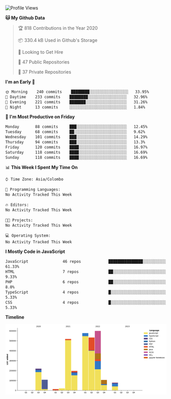 
<!--START_SECTION:waka-->
![Profile Views](http://img.shields.io/badge/Profile%20Views-0-blue)

**🐱 My Github Data** 

> 🏆 818 Contributions in the Year 2020
 > 
> 📦 330.4 kB Used in Github's Storage 
 > 
> 🚫 Looking to Get Hire
 > 
> 📜 47 Public Repositories
 > 
> 🔑 37 Private Repositories 

**I'm an Early 🐤** 

```text
🌞 Morning    240 commits    ████████░░░░░░░░░░░░░░░░░   33.95% 
🌆 Daytime    233 commits    ████████░░░░░░░░░░░░░░░░░   32.96% 
🌃 Evening    221 commits    ███████░░░░░░░░░░░░░░░░░░   31.26% 
🌙 Night      13 commits     ░░░░░░░░░░░░░░░░░░░░░░░░░   1.84%

```
📅 **I'm Most Productive on Friday** 

```text
Monday       88 commits     ███░░░░░░░░░░░░░░░░░░░░░░   12.45% 
Tuesday      68 commits     ██░░░░░░░░░░░░░░░░░░░░░░░   9.62% 
Wednesday    101 commits    ███░░░░░░░░░░░░░░░░░░░░░░   14.29% 
Thursday     94 commits     ███░░░░░░░░░░░░░░░░░░░░░░   13.3% 
Friday       120 commits    ████░░░░░░░░░░░░░░░░░░░░░   16.97% 
Saturday     118 commits    ████░░░░░░░░░░░░░░░░░░░░░   16.69% 
Sunday       118 commits    ████░░░░░░░░░░░░░░░░░░░░░   16.69%

```


📊 **This Week I Spent My Time On** 

```text
⌚︎ Time Zone: Asia/Colombo

💬 Programming Languages: 
No Activity Tracked This Week

🔥 Editors: 
No Activity Tracked This Week

🐱‍💻 Projects: 
No Activity Tracked This Week

💻 Operating System: 
No Activity Tracked This Week

```

**I Mostly Code in JavaScript** 

```text
JavaScript               46 repos            ███████████████░░░░░░░░░░   61.33% 
HTML                     7 repos             ██░░░░░░░░░░░░░░░░░░░░░░░   9.33% 
PHP                      6 repos             ██░░░░░░░░░░░░░░░░░░░░░░░   8.0% 
TypeScript               4 repos             █░░░░░░░░░░░░░░░░░░░░░░░░   5.33% 
CSS                      4 repos             █░░░░░░░░░░░░░░░░░░░░░░░░   5.33%

```


**Timeline**

![Chart not found](https://github.com/ccweerasinghe1994/ccweerasinghe1994/blob/master/charts/bar_graph.png) 


<!--END_SECTION:waka-->
